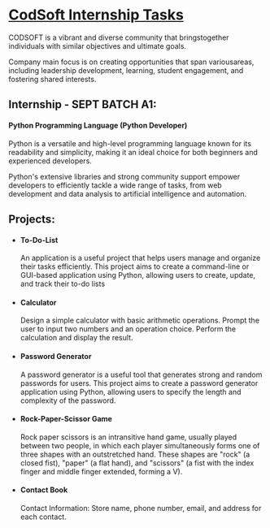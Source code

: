 # [CodSoft Internship Tasks](https://www.linkedin.com/company/codsoft/mycompany/)  

CODSOFT is a vibrant and diverse community that bringstogether individuals with similar objectives and ultimate goals.

Company main focus is on creating opportunities that span variousareas, including leadership development, learning, student
engagement, and fostering shared interests.

## Internship - SEPT BATCH A1:
#### Python Programming Language (Python Developer)


Python is a versatile and high-level programming language known for its readability and simplicity,
making it an ideal choice for both beginners and experienced developers.


Python's extensive libraries and strong community support empower developers to efficiently tackle a 
wide range of tasks, from web development and data analysis to artificial intelligence and automation.


## Projects:

 - #### To-Do-List
    An application is a useful project that helps users manage
    and organize their tasks efficiently. This project aims to create a
    command-line or GUI-based application using Python, allowing users to create, update, and track their to-do lists

 - #### Calculator
    Design a simple calculator with basic arithmetic operations.
    Prompt the user to input two numbers and an operation choice. Perform the calculation and display the result.

 - #### Password Generator
    A password generator is a useful tool that generates strong and random passwords for users. This project aims to create a
    password generator application using Python, allowing users to specify the length and complexity of the password.

 - #### Rock-Paper-Scissor Game
    Rock paper scissors is an intransitive hand game, usually played between two people, in which each player simultaneously 
    forms one of three shapes with an outstretched hand. These shapes are "rock" (a closed fist), "paper" (a flat hand), and 
    "scissors" (a fist with the index finger and middle finger extended, forming a V).

 - #### Contact Book
    Contact Information: Store name, phone number, email, and address for each contact.

